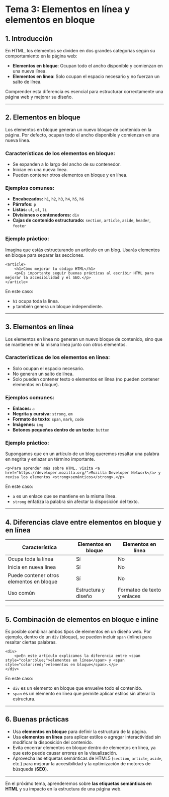 # **Tema 3: Elementos en línea y elementos en bloque**

## **1. Introducción**
En HTML, los elementos se dividen en dos grandes categorías según su comportamiento en la página web:
- **Elementos en bloque**: Ocupan todo el ancho disponible y comienzan en una nueva línea.
- **Elementos en línea**: Solo ocupan el espacio necesario y no fuerzan un salto de línea.

Comprender esta diferencia es esencial para estructurar correctamente una página web y mejorar su diseño.

---

## **2. Elementos en bloque**
Los elementos en bloque generan un nuevo bloque de contenido en la página. Por defecto, ocupan todo el ancho disponible y comienzan en una nueva línea.

### **Características de los elementos en bloque:**
- Se expanden a lo largo del ancho de su contenedor.
- Inician en una nueva línea.
- Pueden contener otros elementos en bloque y en línea.

### **Ejemplos comunes:**
- **Encabezados:** `h1`, `h2`, `h3`, `h4`, `h5`, `h6`
- **Párrafos:** `p`
- **Listas:** `ul`, `ol`, `li`
- **Divisiones o contenedores:** `div`
- **Cajas de contenido estructurado:** `section`, `article`, `aside`, `header`, `footer`

### **Ejemplo práctico:**
Imagina que estás estructurando un artículo en un blog. Usarás elementos en bloque para separar las secciones.

```
<article>
    <h1>Cómo mejorar tu código HTML</h1>
    <p>Es importante seguir buenas prácticas al escribir HTML para mejorar la accesibilidad y el SEO.</p>
</article>
```

En este caso:
- `h1` ocupa toda la línea.
- `p` también genera un bloque independiente.

---

## **3. Elementos en línea**
Los elementos en línea no generan un nuevo bloque de contenido, sino que se mantienen en la misma línea junto con otros elementos.

### **Características de los elementos en línea:**
- Solo ocupan el espacio necesario.
- No generan un salto de línea.
- Solo pueden contener texto o elementos en línea (no pueden contener elementos en bloque).

### **Ejemplos comunes:**
- **Enlaces:** `a`
- **Negrita y cursiva:** `strong`, `em`
- **Formato de texto:** `span`, `mark`, `code`
- **Imágenes:** `img`
- **Botones pequeños dentro de un texto:** `button`

### **Ejemplo práctico:**
Supongamos que en un artículo de un blog queremos resaltar una palabra en negrita y enlazar un término importante.

```
<p>Para aprender más sobre HTML, visita <a href="https://developer.mozilla.org/">Mozilla Developer Network</a> y revisa los elementos <strong>semánticos</strong>.</p>
```

En este caso:
- `a` es un enlace que se mantiene en la misma línea.
- `strong` enfatiza la palabra sin afectar la disposición del texto.

---

## **4. Diferencias clave entre elementos en bloque y en línea**
| Característica | Elementos en bloque | Elementos en línea |
|--------------|------------------|----------------|
| Ocupa toda la línea | Sí | No |
| Inicia en nueva línea | Sí | No |
| Puede contener otros elementos en bloque | Sí | No |
| Uso común | Estructura y diseño | Formateo de texto y enlaces |

---

## **5. Combinación de elementos en bloque e inline**
Es posible combinar ambos tipos de elementos en un diseño web. Por ejemplo, dentro de un `div` (bloque), se pueden incluir `span` (inline) para resaltar ciertas palabras.

```
<div>
    <p>En este artículo explicamos la diferencia entre <span style="color:blue;">elementos en línea</span> y <span style="color:red;">elementos en bloque</span>.</p>
</div>
```

En este caso:
- `div` es un elemento en bloque que envuelve todo el contenido.
- `span` es un elemento en línea que permite aplicar estilos sin alterar la estructura.

---

## **6. Buenas prácticas**
- Usa **elementos en bloque** para definir la estructura de la página.
- Usa **elementos en línea** para aplicar estilos o agregar interactividad sin modificar la disposición del contenido.
- Evita encerrar elementos en bloque dentro de elementos en línea, ya que esto puede causar errores en la visualización.
- Aprovecha las etiquetas semánticas de HTML5 (`section`, `article`, `aside`, etc.) para mejorar la accesibilidad y la optimización de motores de búsqueda (**SEO**).

---

En el próximo tema, aprenderemos sobre **las etiquetas semánticas en HTML** y su impacto en la estructura de una página web.

